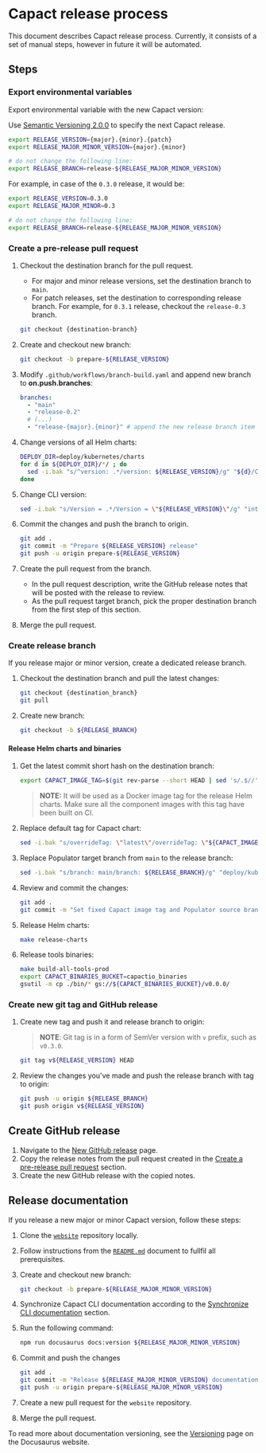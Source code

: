 # Capact release process

This document describes Capact release process. Currently, it consists of a set of manual steps, however in future it will be automated.

## Steps

### Export environmental variables

Export environmental variable with the new Capact version:
    
Use [Semantic Versioning 2.0.0](https://semver.org/spec/v2.0.0.html) to specify the next Capact release.

```bash
export RELEASE_VERSION={major}.{minor}.{patch}
export RELEASE_MAJOR_MINOR_VERSION={major}.{minor}

# do not change the following line:
export RELEASE_BRANCH=release-${RELEASE_MAJOR_MINOR_VERSION}
```

For example, in case of the `0.3.0` release, it would be:

```bash
export RELEASE_VERSION=0.3.0 
export RELEASE_MAJOR_MINOR=0.3

# do not change the following line:
export RELEASE_BRANCH=release-${RELEASE_MAJOR_MINOR_VERSION}
```

### Create a pre-release pull request

1. Checkout the destination branch for the pull request.

    - For major and minor release versions, set the destination branch to `main`. 
    - For patch releases, set the destination to corresponding release branch. For example, for `0.3.1` release, checkout the `release-0.3` branch.

    ```bash
    git checkout {destination-branch}
    ```

1. Create and checkout new branch:
    
   ```bash
   git checkout -b prepare-${RELEASE_VERSION}
   ```   

1. Modify `.github/workflows/branch-build.yaml` and append new branch to **on.push.branches**:

    ```yaml
    branches:
      - "main"
      - "release-0.2"
      # (...)
      - "release-{major}.{minor}" # append the new release branch item
    ```

1. Change versions of all Helm charts:

   ```bash
   DEPLOY_DIR=deploy/kubernetes/charts
   for d in ${DEPLOY_DIR}/*/ ; do
     sed -i.bak "s/^version: .*/version: ${RELEASE_VERSION}/g" "${d}/Chart.yaml"
   done
   ```

1. Change CLI version:

    ```bash
   sed -i.bak "s/Version = .*/Version = \"${RELEASE_VERSION}\"/g" "internal/cli/info.go"
   ```
   
1. Commit the changes and push the branch to origin.
    
    ```bash
    git add .
    git commit -m "Prepare ${RELEASE_VERSION} release"
    git push -u origin prepare-${RELEASE_VERSION}
    ```
    
1. Create the pull request from the branch.
   
   - In the pull request description, write the GitHub release notes that will be posted with the release to review.
   - As the pull request target branch, pick the proper destination branch from the first step of this section.
    
1. Merge the pull request.
    
### Create release branch

If you release major or minor version, create a dedicated release branch.

1. Checkout the destination branch and pull the latest changes:

    ```bash
    git checkout {destination_branch}
    git pull
    ```

1. Create new branch:
   
    ```bash
    git checkout -b ${RELEASE_BRANCH}
    ```

#### Release Helm charts and binaries

1. Get the latest commit short hash on the destination branch:
    
   ```bash
   export CAPACT_IMAGE_TAG=$(git rev-parse --short HEAD | sed 's/.$//')
   ```  

   > **NOTE:** It will be used as a Docker image tag for the release Helm charts. Make sure all the component images with this tag have been built on CI.  

1. Replace default tag for Capact chart:

    ```bash
    sed -i.bak "s/overrideTag: \"latest\"/overrideTag: \"${CAPACT_IMAGE_TAG}\"/g" "deploy/kubernetes/charts/capact/values.yaml"
    ```

1. Replace Populator target branch from `main` to the release branch:
  
   ```bash
   sed -i.bak "s/branch: main/branch: ${RELEASE_BRANCH}/g" "deploy/kubernetes/charts/capact/charts/och-public/values.yaml"
   ```

1. Review and commit the changes:

   ```bash
   git add .
   git commit -m "Set fixed Capact image tag and Populator source branch"
   ```

1. Release Helm charts:
   
    ```bash
    make release-charts
    ```

1. Release tools binaries:
   
    ```bash
    make build-all-tools-prod
    export CAPACT_BINARIES_BUCKET=capactio_binaries
    gsutil -m cp ./bin/* gs://${CAPACT_BINARIES_BUCKET}/v0.0.0/
    ```

### Create new git tag and GitHub release

1. Create new tag and push it and release branch to origin:

    > **NOTE**: Git tag is in a form of SemVer version with `v` prefix, such as `v0.3.0`.
   
    ```bash
    git tag v${RELEASE_VERSION} HEAD
    ```
   
1. Review the changes you've made and push the release branch with tag to origin:

   ```bash
   git push -u origin ${RELEASE_BRANCH}
   git push origin v${RELEASE_VERSION}
   ```

## Create GitHub release
    
1. Navigate to the [New GitHub release](https://github.com/capactio/capact/releases/new) page.
1. Copy the release notes from the pull request created in the [Create a pre-release pull request](#create-a-pre-release-pull-request) section.
1. Create the new GitHub release with the copied notes.

## Release documentation

If you release a new major or minor Capact version, follow these steps:

1. Clone the [`website`](https://github.com/capactio/website) repository locally.
1. Follow instructions from the [`README.md`](https://github.com/capactio/website/blob/main/README.md) document to fullfil all prerequisites.
1. Create and checkout new branch:
    
   ```bash
   git checkout -b prepare-${RELEASE_MAJOR_MINOR_VERSION}
   ```   
1. Synchronize Capact CLI documentation according to the [Synchronize CLI documentation](https://github.com/capactio/website/blob/main/README.md#synchronize-cli-documentation) section.
1. Run the following command:
    
    ```bash
    npm run docusaurus docs:version ${RELEASE_MAJOR_MINOR_VERSION}
    ```

1. Commit and push the changes

    ```bash
    git add .
    git commit -m "Release ${RELEASE_MAJOR_MINOR_VERSION} documentation"
    git push -u origin prepare-${RELEASE_MAJOR_MINOR_VERSION}
    ```

1. Create a new pull request for the `website` repository.
1. Merge the pull request.

To read more about documentation versioning, see the [Versioning](https://docusaurus.io/docs/versioning) page on the Docusaurus website.